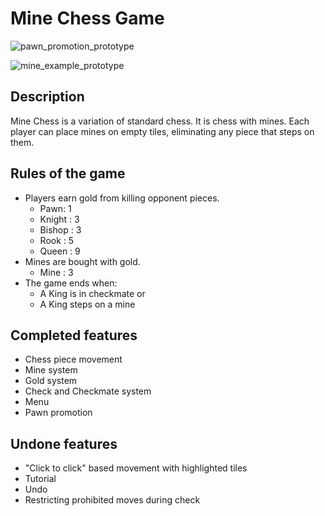 # Mine Chess Game
![pawn_promotion_prototype](https://user-images.githubusercontent.com/97707320/159090123-c3f87955-f68d-466a-a9cf-2b98967acf25.gif)

![mine_example_prototype](https://user-images.githubusercontent.com/97707320/159090858-5f81fa00-252b-43ed-a9d5-e09638d1d705.gif)

## Description
Mine Chess is a variation of standard chess. It is chess with mines. Each player can place mines on empty tiles, eliminating any piece that steps on them.

## Rules of the game
- Players earn gold from killing opponent pieces.
	- Pawn: 1
	- Knight : 3
	- Bishop : 3
	- Rook : 5
	- Queen : 9
- Mines are bought with gold.
	- Mine : 3
- The game ends when:
	- A King is in checkmate or
	- A King steps on a mine

## Completed features
- Chess piece movement
- Mine system
- Gold system
- Check and Checkmate system
- Menu
- Pawn promotion

## Undone features
- "Click to click" based movement with highlighted tiles
- Tutorial
- Undo
- Restricting prohibited moves during check
